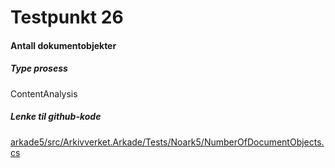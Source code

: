 # Testpunkt 26
#### Antall dokumentobjekter

<Beskrivelse/>

##### Type prosess
ContentAnalysis

##### Lenke til github-kode
[arkade5/src/Arkivverket.Arkade/Tests/Noark5/NumberOfDocumentObjects.cs](https://github.com/arkivverket/arkade5/blob/master/src/Arkivverket.Arkade/Tests/Noark5/NumberOfDocumentObjects.cs)